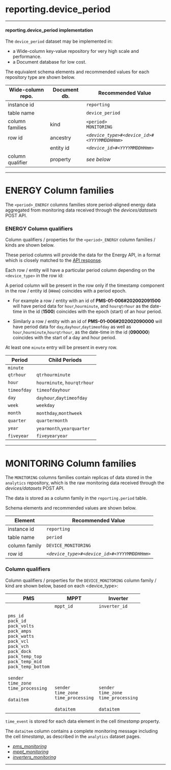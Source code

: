 
# reporting.device_period 
---

#### reporting.device_period implementation

The `device_period` dataset may be implemented in:

- a Wide-column key-value repository for very high scale and performance.
- a Document database for low cost.

The equivalent schema elements and recommended values for each repository type are shown below.

Wide-column repo.       | Document db.      | Recommended Value
---                     | ---               | ---
instance id             |                   | `reporting`
table name              |                   | `device_period`
column families         | kind              | `<period>`<br>`MONITORING`
row id                  | ancestry          | _`<device_type>#<device_id>#<YYYYMMDDHHmm>`_
<i></i>                 | entity id         | _`<device_id>#<YYYYMMDDHHmm>`_
column qualifier        | property          | _see below_

---

# ENERGY Column families 

The `<period>_ENERGY` columns families store period-aligned energy data aggregated from monitoring data received through the _devices/datasets_ POST API.

### ENERGY Column qualifiers

Column qualifiers / properties for the `<period>_ENERGY` column families / kinds are shown below.

These period columns will provide the data for the Energy API, in a format which is closely matched to the [API response](/docs/api.sundaya.monitored.equipment/0/c/Examples/GET/energy%20GET%20example).

Each row / entity will have a particular period column depending on the `<device_type>` in the row id: 

A period column will be present in the row only if the timestamp component in the row / entity id (`HHmm`) coincides with a period epoch.

- For example a row / entity with an id of **PMS-01-006#202002091500** will have period data for `hour`,`hourminute`, and `hourqtrhour` as the date-time in the id (**1500**) coincides with the epoch (start) of an hour period.

- Similarly a row / entity with an id of **PMS-01-006#202002090000** will have period data for `day`,`dayhour`,`daytimeofday` as well as `hour`,`hourminute`,`hourqtrhour`, as the date-time in the id (**090000**) coincides with the start of a day and hour period.

At least one `minute` entry will be present in every row.

Period              | Child Periods
---                 | ---            
`minute`            | 
`qtrhour`           | `qtrhourminute`
`hour`              | `hourminute`, `hourqtrhour`
`timeofday`         | `timeofdayhour`
`day`               | `dayhour`,`daytimeofday`
`week`              | `weekday`
`month`             | `monthday`,`monthweek`
`quarter`           | `quartermonth`
`year`              | `yearmonth`,`yearquarter`
`fiveyear`          | `fiveyearyear`

---

# MONITORING Column families 

The `MONITORING` columns families contain replicas of data stored in the `analytics` repository, which is the raw monitoring data received through the _devices/datasets_ POST API. 

The data is stored as a column family in the `reporting.period` table.

Schema elements and recommended values are shown below.

Element             | Recommended Value
---                 | ---
instance id         | `reporting`
table name          | `period`
column family       | `DEVICE_MONITORING`
row id              | _`<device_type>#<device_id>#<YYYYMMDDHHmm>`_


### Column qualifiers

Column qualifiers / properties for the `DEVICE_MONITORING` column family / kind are shown below, based on each <device_type>: 

PMS             | MPPT              | Inverter       
---             | ---               | ---   
`pms_id`<br>`pack_id`<br>`pack_volts`<br>`pack_amps`<br>`pack_watts`<br>`pack_vcl`<br>`pack_vch`<br>`pack_dock`<br>`pack_temp_top`<br>`pack_temp_mid`<br>`pack_temp_bottom`<br><br>`sender`<br>`time_zone`<br>`time_processing`<br><br>`dataitem` | `mppt_id`<br><br><br><br><br><br><br><br><br><br><br><br><br>`sender`<br>`time_zone`<br>`time_processing`<br><br>`dataitem` | `inverter_id`<br><br><br><br><br><br><br><br><br><br><br><br><br>`sender`<br>`time_zone`<br>`time_processing`<br><br>`dataitem`

`time_event` is stored for each data element in the cell _timestamp_ property.  

The `dataitem` column contains a complete monitoring message including the cell _timestamp_, as described in the `analytics` dataset pages.

- _[pms_monitoring](/docs/api.sundaya.monitored.equipment/0/c/Implementation/Datasets/analytics/pms_monitoring)_
- _[mppt_monitoring](/docs/api.sundaya.monitored.equipment/0/c/Implementation/Datasets/analytics/mppt_monitoring)_
- _[inverters_monitoring](/docs/api.sundaya.monitored.equipment/0/c/Implementation/Datasets/analytics/inverter_monitoring)_


--- 